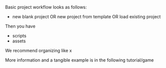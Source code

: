 Basic project workflow looks as follows:

* new blank project OR new project from template OR load existing project

Then you have
* scripts
* assets

We recommend organizing like x

More information and a tangible example is in the following tutorial/game
